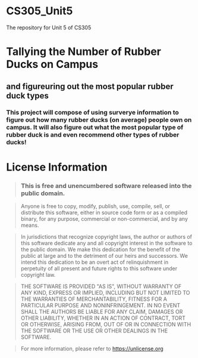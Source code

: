# **CS305_Unit5**
The repository for Unit 5 of CS305

# **Tallying the Number of Rubber Ducks on Campus**
## and figureuring out the most popular rubber duck types
### This project will compose of using surverye information to figure out how many rubber ducks (on average) people own on campus. It will also figure out what the most popular type of rubber duck is and even recommend other types of rubber ducks!

# **License Information**
>### This is free and unencumbered software released into the public domain.

>Anyone is free to copy, modify, publish, use, compile, sell, or
distribute this software, either in source code form or as a compiled
binary, for any purpose, commercial or non-commercial, and by any
means.

>In jurisdictions that recognize copyright laws, the author or authors
of this software dedicate any and all copyright interest in the
software to the public domain. We make this dedication for the benefit
of the public at large and to the detriment of our heirs and
successors. We intend this dedication to be an overt act of
relinquishment in perpetuity of all present and future rights to this
software under copyright law.

>THE SOFTWARE IS PROVIDED "AS IS", WITHOUT WARRANTY OF ANY KIND,
EXPRESS OR IMPLIED, INCLUDING BUT NOT LIMITED TO THE WARRANTIES OF
MERCHANTABILITY, FITNESS FOR A PARTICULAR PURPOSE AND NONINFRINGEMENT.
IN NO EVENT SHALL THE AUTHORS BE LIABLE FOR ANY CLAIM, DAMAGES OR
OTHER LIABILITY, WHETHER IN AN ACTION OF CONTRACT, TORT OR OTHERWISE,
ARISING FROM, OUT OF OR IN CONNECTION WITH THE SOFTWARE OR THE USE OR
OTHER DEALINGS IN THE SOFTWARE.

>For more information, please refer to <https://unlicense.org>
